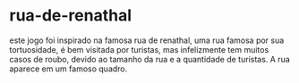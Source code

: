 # rua-de-renathal
este jogo foi inspirado na famosa rua de renathal, uma rua famosa por sua tortuosidade, é bem visitada por turistas, mas infelizmente tem muitos casos de roubo, devido ao tamanho da rua e a quantidade de turistas. A rua aparece em um famoso quadro.
